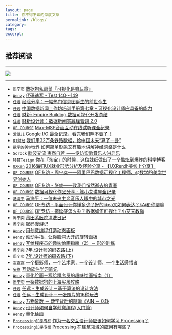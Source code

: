 ```yaml
---
layout: page
title: 你不得不读的深度文章
permalink: /blogs/
category:
tags:
excerpt:
---
```


## 推荐阅读

---

[![](http://img.zcool.cn/community/017fbd55fa42ca6ac7251df8c5add9.jpg@900w_1l_2o)](http://mp.weixin.qq.com/s?__biz=MzA4NTc5MDU5OQ==&mid=224291223&idx=1&sn=4ab8918f98594b6d29af098e690770d4&scene=1&srcid=0501um91rEfv75gA9c7KOrKD#wechat_redirect)

---

* `周宁奕` [数据狗私房菜『可视化是嘛玩意』](http://mp.weixin.qq.com/s?__biz=MzI2NjI2NDM5Nw==&mid=2247483728&idx=1&sn=bdccf53da98559190467bc2f5b157b13&scene=1&srcid=052971AyroASchSAAhKgDqAl&from=groupmessage&isappinstalled=0#wechat_redirect)
* [`Wenzy`](http://weibo.com/wenziyang) [代码速写 - Test 140～149](http://mp.weixin.qq.com/s?__biz=MzA5OTgyMDk3Mg==&mid=2651224853&idx=1&sn=b81725e51c1df28418021302da277f1f&scene=2&srcid=05275fgN9WpLfEP7Z0ZthGQc&from=timeline&isappinstalled=0#wechat_redirect)
* [`任远`](http://yuanren.cc) [经验分享：一幅热门信息图诞生的前世今生](http://www.uisdc.com/popular-information-map-was-born?from=groupmessage&isappinstalled=0)
* [`任远`](http://yuanren.cc) [中国数据新闻工作坊培训手册第七章 – 可视化设计师应具备的能力](http://djchina.org/2015/09/02/china-data-journalism-training-designer/?from=groupmessage&isappinstalled=0)
* [`任远`](http://yuanren.cc) [财新: Empire Building 数据可视化开发总结](http://djchina.org/2014/06/21/caixin-empirebuilding/?from=groupmessage&isappinstalled=0)
* [`任远`](http://yuanren.cc) [财新设计师：数据新闻实践经验谈 2.0](http://djchina.org/2014/12/26/sharing-caixin-designer_2/?from=groupmessage&isappinstalled=0)
* [`OF COURSE`](http://www.ofcourse.io) [Max-MSP音画互动在线试听课全纪录](http://mp.weixin.qq.com/s?__biz=MzA4NTc5MDU5OQ==&mid=2665093023&idx=1&sn=6e80fb19a6db9abbad2a0e058c2d0f94&scene=0#wechat_redirect)
* [`爱范儿`](http://www.ifanr.com/) [Google I/O 最全记录，看完我们睡不着了！](http://mp.weixin.qq.com/s?__biz=MjgzMTAwODI0MA==&mid=2651843213&idx=1&sn=2b9274ce4279c55f7459a2a6b1ad7789&scene=2&srcid=0519tcYRbxiGoBwQwNsVti7d&from=timeline&isappinstalled=0#wechat_redirect)
* [`DT财经`](http://www.dtcj.com/) [我们用32万条铁路数据，给中国未来“算了一卦”](http://mp.weixin.qq.com/s?__biz=MzA5Mzk5MDM5MA==&mid=2650819659&idx=1&sn=7b51f852496afced5e6f3b7145da53db&scene=2&srcid=0518KeSIfijs0XpEkJwb70qR&from=timeline&isappinstalled=0#wechat_redirect)
* [`数学的美学世界`](http://weibo.com/mathart) [如何简单形象又有趣地讲解神经网络是什么](http://mp.weixin.qq.com/s?__biz=MjM5MzgwMDI4MQ==&mid=2647508301&idx=1&sn=57d7f35d10db483105cd16ec7c87499c&scene=1&srcid=05176yhCFcJKGWo3ZSPMvzBg&from=groupmessage&isappinstalled=0#wechat_redirect)
* `Sorock` [脑波交流 夷然自若 ——专访实验音乐人洪启乐](https://site.douban.com/hongqile/widget/notes/400473/note/65966834/?from=groupmessage&isappinstalled=0)
* [`特赞Tezign`](http://www.tezign.com/) [你在「淘宝」的时候，这位妹纸做出了一个酷炫到爆炸的科学博客](http://mp.weixin.qq.com/s?__biz=MjM5NTMzNzg3NA==&mid=2650600569&idx=1&sn=cd65868183f9aa7c91fa259e126111cb&scene=1&srcid=05093Cg3yVsHqEw2ptd1nBx2&from=groupmessage&isappinstalled=0#wechat_redirect)
* [`UXRen`](http://uxren.cn/) [2016海归UX就业形势分析及经验分享 - 【UXRen北美线上分享】](http://mp.weixin.qq.com/s?__biz=MzIzMTA3OTY3OQ==&mid=2649706065&idx=1&sn=a76b7f3be27e6cb8f4343e15b4366898&scene=2&srcid=0514PRdH2CJ6FrAoQD5CfEuc&from=timeline&isappinstalled=0#wechat_redirect)
* [`OF COURSE`](http://www.ofcourse.io) [OF专访 - 周宁奕——阿里巴巴数据可视化工程师、@数学的美学世界创始人](http://mp.weixin.qq.com/s?__biz=MzA4NTc5MDU5OQ==&mid=400506180&idx=1&sn=1d2af618426e9e740608d44c0d30559b&scene=2&srcid=1021X0gaRkQbHXwt2Imxwcir&from=timeline&isappinstalled=0#wechat_redirect)
* [`OF COURSE`](http://www.ofcourse.io) [OF专访 - 张俊——致我们悄然逝去的青春](http://mp.weixin.qq.com/s?__biz=MzA4NTc5MDU5OQ==&mid=407105803&idx=1&sn=09e0afe4abee9fabadc8a0d6a079af1c&scene=2&srcid=1208mxdxMiAcQ4aNxwX413re&from=timeline&isappinstalled=0#wechat_redirect)
* [`OF COURSE`](http://www.ofcourse.io) [数据可视化作品分享 - 陈小艾讲座全记录](http://mp.weixin.qq.com/s?__biz=MzA4NTc5MDU5OQ==&mid=2665092836&idx=1&sn=1d0c8fce01660a9baae6d9f05d39911e&scene=0#wechat_redirect)
* [`马海平`](https://music.douban.com/musician/128247/) [马海平：一位未来主义音乐人眼中的城市之光](https://m.douban.com/music/review/7891765/?from=groupmessage&isappinstalled=0)
* [`OF COURSE`](http://www.ofcourse.io) [OF专访 - 平面设计你懂多少？好的idea又如何表达？kAi和你聊聊](http://mp.weixin.qq.com/s?__biz=MzA4NTc5MDU5OQ==&mid=219452070&idx=1&sn=fa965004d629d7b17cf8f95cca92e7af&scene=19#wechat_redirect)
* [`OF COURSE`](http://www.ofcourse.io) [OF专访 - 拖延症怎么办？数据如何可视化？小艾来教你](http://mp.weixin.qq.com/s?__biz=MzA4NTc5MDU5OQ==&mid=218485552&idx=1&sn=45bfde6749dcbbb542d4fef7f286d593&scene=1&srcid=0509qru0hXfLRyGPakR2xaIT&from=groupmessage&isappinstalled=0#wechat_redirect)
* `周宁奕` [莆田系医院清洗日记](http://mp.weixin.qq.com/s?__biz=MzI2NjI2NDM5Nw==&mid=2247483711&idx=1&sn=e53b3ebd5321ab8d6144467241ff1a34&scene=0#wechat_redirect)
* `周宁奕` [密码漫游记](http://mp.weixin.qq.com/s?__biz=MzI2NjI2NDM5Nw==&mid=2247483682&idx=1&sn=6d7bb94cfa71770016d7300f54a5ae78&scene=0#wechat_redirect)
* [`Wenzy`](http://weibo.com/wenziyang) [用创意编程打造动态画板](http://mp.weixin.qq.com/s?__biz=MzA5OTgyMDk3Mg==&mid=400693935&idx=1&sn=c35ec4e0d2b1e97308b3b9cc4825f6b3&scene=4#wechat_redirect)
* [`Wenzy`](http://weibo.com/wenziyang) [动动手指，让你脑洞大开的旋转画板](http://mp.weixin.qq.com/s?__biz=MzA5OTgyMDk3Mg==&mid=401521834&idx=1&sn=108708b36e61d1ba574a561f0445fdc2&scene=4#wechat_redirect)
* [`Wenzy`](http://wenzy.zcool.com.cn) [写给程序员的趣味绘画指南（2）－ 形的训练](http://mp.weixin.qq.com/s?__biz=MzA5OTgyMDk3Mg==&mid=402971830&idx=1&sn=634011f4f986467e5ea4f46ed40ea0c4&scene=1&srcid=0501tQGjj2sP3flE7ckEAu7R#wechat_redirect)
* `周宁奕` [7年.设计师的码农路(上)](http://mp.weixin.qq.com/s?__biz=MzI2NjI2NDM5Nw==&mid=2247483673&idx=1&sn=1bc21055b6bb37341f4bca24845c894d&scene=4#wechat_redirect)
* `周宁奕` [7年.设计师的码农路(下)](http://mp.weixin.qq.com/s?__biz=MzI2NjI2NDM5Nw==&mid=2247483675&idx=1&sn=8c11ebf5d20ead1e0a7ba935ad7a937c&scene=0#wechat_redirect)
* [`霍霜霜`](http://shuangshuanghuo.net/) [一个摄影师，一个艺术家，一个设计师，一个生活感悟者](http://mp.weixin.qq.com/s?__biz=MzA4NTc5MDU5OQ==&mid=216500118&idx=1&sn=1dc1c545d881e478f7844fd47a8a5082&scene=7#wechat_redirect)
* [`妄為`](http://weibo.com/ww1way) [互动软件学习笔记](http://learn.travelchinawith.me/)
* [`Wenzy`](http://wenzy.zcool.com.cn) [量化绘画－写给程序员的趣味绘画指南（1）](http://mp.weixin.qq.com/s?__biz=MzA5OTgyMDk3Mg==&mid=400025770&idx=1&sn=1f74796b72043e4aecf94e8c037b0086&scene=1&srcid=0501i8mXz9KK9xX76KphRdIq#wechat_redirect)
* [`周宁奕`](http://mp.weixin.qq.com/profile?src=3×tamp=1462500154&ver=1&signature=UcEWMhWeISQiGpIvonx2sHnKYE6PaiRoxr4zZIuR3sXPtpiX4-EinRIgLz4X-kygn3hKB7UwA2Cocq3sSizvTQ==) [一条数据狗的上海买房攻略](http://mp.weixin.qq.com/s?__biz=MzI2NjI2NDM5Nw==&mid=2247483702&idx=1&sn=77e9a058ce5088d3e41eabb1df8022ed&scene=0#wechat_redirect)
* [`任远`](http://yuanren.cc) [任远 - 生成设计－基于算法的设计方法](http://mp.weixin.qq.com/s?__biz=MzA4NTc5MDU5OQ==&mid=224291223&idx=1&sn=4ab8918f98594b6d29af098e690770d4&scene=1&srcid=0501um91rEfv75gA9c7KOrKD#wechat_redirect)
* [`任远`](http://yuanren.cc) [任远 - 生成设计－一张照片的16种玩法](http://mp.weixin.qq.com/s?__biz=MzA4NTc5MDU5OQ==&mid=224458206&idx=1&sn=785299d1d2c1f2522493d53e946bd29e&scene=1&srcid=0501BWgZhYk6mogeZO8k4wFm#wechat_redirect)
* [`Wenzy`](http://wenzy.zcool.com.cn) [万物皆数 － 数字背后的隐喻《AIN － 0.1》](http://mp.weixin.qq.com/s?__biz=MzA5OTgyMDk3Mg==&mid=402154280&idx=1&sn=fe3de2acb22cbdd230c948e029b331b1&scene=4#wechat_redirect)
* [`Wenzy`](http://wenzy.zcool.com.cn) [设计师如何自学创意编程(入门篇)](http://mp.weixin.qq.com/s?__biz=MzA5OTgyMDk3Mg==&mid=403741032&idx=1&sn=ee44ec6514dd89302110e8f2b331ea5b&scene=1&srcid=0501rrXEG9HebvpLB0W0mZEh#wechat_redirect)
* [`Wenzy`](http://wenzy.zcool.com.cn) [量化绘画](http://mp.weixin.qq.com/s?__biz=MzA5OTgyMDk3Mg==&mid=208493482&idx=1&sn=d370378e4fde11d6ee3c776354fa6bb5&scene=1&srcid=0501u5uDmoQS3K3lp376rLfF#wechat_redirect)
* [`Processing知乎专栏`](https://www.zhihu.com/topic/19605971/top-answers) [作为一名交互设计师应该如何学习 Processing？](https://www.zhihu.com/question/22017067)
* [`Processing知乎专栏`](https://www.zhihu.com/topic/19605971/top-answers) [Processing 在建筑领域的应用有哪些？](https://www.zhihu.com/question/23169766)
